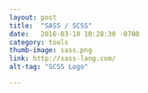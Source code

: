 ```yaml
---
layout: post
title:  "SASS / SCSS"
date:   2016-03-10 10:28:30 -0700
category: tools
thumb-image: sass.png
link: http://sass-lang.com/
alt-tag: "SCSS Logo"

---
```

